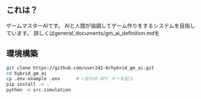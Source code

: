 ## これは？
ゲームマスターAIです。
AIと人間が協調してゲーム作りをするシステムを目指しています。
詳しくはgeneral_documents/gm_ai_definition.mdを

## 環境構築

```bash
git clone https://github.com/user242-0/hybrid_gm_ai.git
cd hybrid_gm_ai
cp .env.example .env      # ↑自分の API キーを記入
pip install -e .
python -m src.simulation

